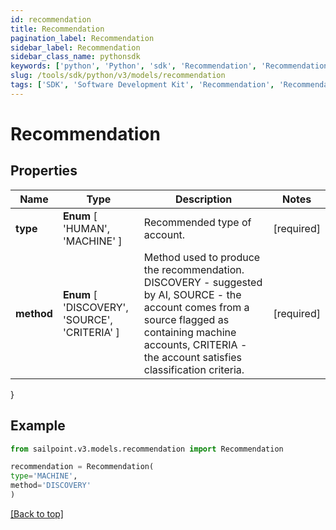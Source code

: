 ```yaml
---
id: recommendation
title: Recommendation
pagination_label: Recommendation
sidebar_label: Recommendation
sidebar_class_name: pythonsdk
keywords: ['python', 'Python', 'sdk', 'Recommendation', 'Recommendation'] 
slug: /tools/sdk/python/v3/models/recommendation
tags: ['SDK', 'Software Development Kit', 'Recommendation', 'Recommendation']
---
```


# Recommendation


## Properties

Name | Type | Description | Notes
------------ | ------------- | ------------- | -------------
**type** |  **Enum** [  'HUMAN',    'MACHINE' ] | Recommended type of account. | [required]
**method** |  **Enum** [  'DISCOVERY',    'SOURCE',    'CRITERIA' ] | Method used to produce the recommendation. DISCOVERY - suggested by AI, SOURCE - the account comes from a source flagged as containing machine accounts, CRITERIA - the account satisfies classification criteria. | [required]
}

## Example

```python
from sailpoint.v3.models.recommendation import Recommendation

recommendation = Recommendation(
type='MACHINE',
method='DISCOVERY'
)

```
[[Back to top]](#) 

